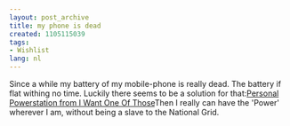```yaml
---
layout: post_archive
title: my phone is dead
created: 1105115039
tags:
- Wishlist
lang: nl
---
```

Since a while my battery of my mobile-phone is really dead. The battery if flat withing no time. Luckily there seems to be a solution for that:[Personal Powerstation from I Want One Of Those](http://www.iwantoneofthose.com/WIN3MO_GADG.htm "Personal Powerstation from I Want One Of Those")Then I really can have the 'Power' wherever I am, without being a slave to the National Grid.
